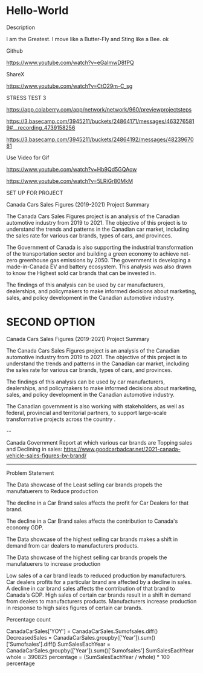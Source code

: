 # Hello-World
Description

I am the Greatest. I move like a Butter-Fly and Sting like a Bee.
ok

Github

https://www.youtube.com/watch?v=eGaImwD8fPQ


ShareX

https://www.youtube.com/watch?v=CtO29m-C_sg


STRESS TEST 3

https://app.colaberry.com/app/network/network/960/previewprojectsteps

https://3.basecamp.com/3945211/buckets/24864171/messages/4632765819#__recording_4739158256

https://3.basecamp.com/3945211/buckets/24864192/messages/4823967081


Use Video for Gif

https://www.youtube.com/watch?v=Hb9Qd5GQAow

https://www.youtube.com/watch?v=5LRiGr80MkM






SET UP FOR PROJECT

Canada Cars Sales Figures (2019-2021) Project Summary

The Canada Cars Sales Figures project is an analysis of the Canadian automotive industry from 2019 to 2021. The objective of this project is to understand the trends and patterns in the Canadian car market, including the sales rate for various car brands, types of cars, and provinces.

The Government of Canada is also supporting the industrial transformation of the transportation sector and building a green economy to achieve net-zero greenhouse gas emissions by 2050. The government is developing a made-in-Canada EV and battery ecosystem. This analysis was also drawn to know the Highest sold car brands that can be invested in.

The findings of this analysis can be used by car manufacturers, dealerships, and policymakers to make informed decisions about marketing, sales, and policy development in the Canadian automotive industry.



# SECOND OPTION

Canada Cars Sales Figures (2019-2021) Project Summary

The Canada Cars Sales Figures project is an analysis of the Canadian automotive industry from 2019 to 2021. The objective of this project is to understand the trends and patterns in the Canadian car market, including the sales rate for various car brands, types of cars, and provinces.

The findings of this analysis can be used by car manufacturers, dealerships, and policymakers to make informed decisions about marketing, sales, and policy development in the Canadian automotive industry.

The Canadian government is also working with stakeholders, as well as federal, provincial and territorial partners, to support large-scale transformative projects across the country .


--

Canada Government Report at which various car brands are Topping sales and Declining in sales:  https://www.goodcarbadcar.net/2021-canada-vehicle-sales-figures-by-brand/


----

Problem Statement

The Data showcase of the Least selling car brands propels the manufatuerers to Reduce production

The decline in a Car Brand sales affects the profit for Car Dealers for that brand.

The decline in a Car Brand sales affects the contribution to Canada's economy GDP.

The Data showcase of the highest selling car brands makes a shift in demand from car dealers to manufacturers products.

The Data showcase of the highest selling car brands propels the manufatuerers to increase production


Low sales of a car brand leads to reduced production by manufacturers.
Car dealers profits for a particular brand are affected by a decline in sales.
A decline in car brand sales affects the contribution of that brand to Canada's GDP.
High sales of certain car brands result in a shift in demand from dealers to manufacturers products.
Manufacturers increase production in response to high sales figures of certain car brands.


Percentage count

CanadaCarSales['YOY'] = CanadaCarSales.Sumofsales.diff()
DecreasedSales        = CanadaCarSales.groupby(['Year']).sum()['Sumofsales'].diff()
SumSalesEachYear      = CanadaCarSales.groupby(['Year']).sum()['Sumofsales']
SumSalesEachYear
whole = 390825
percentage = (SumSalesEachYear / whole) * 100
percentage
